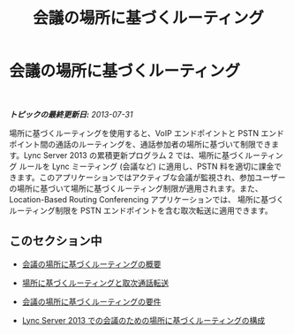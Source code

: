 ﻿---
title: 会議の場所に基づくルーティング
TOCTitle: 会議の場所に基づくルーティング
ms:assetid: e1acb1ba-0ed2-4abf-8a7b-1ca3049e95e3
ms:mtpsurl: https://technet.microsoft.com/ja-jp/library/Dn362849(v=OCS.15)
ms:contentKeyID: 56270149
ms.date: 05/19/2016
mtps_version: v=OCS.15
ms.translationtype: HT
---

# 会議の場所に基づくルーティング

 

_**トピックの最終更新日:** 2013-07-31_

場所に基づくルーティングを使用すると、VoIP エンドポイントと PSTN エンドポイント間の通話のルーティングを、通話参加者の場所に基づいて制限できます。Lync Server 2013 の累積更新プログラム 2 では、場所に基づくルーティング ルールを Lync ミーティング (会議など) に適用し、PSTN 料を適切に課金できます。このアプリケーションではアクティブな会議が監視され、参加ユーザーの場所に基づいて場所に基づくルーティング制限が適用されます。また、Location-Based Routing Conferencing アプリケーションでは、 場所に基づくルーティング制限を PSTN エンドポイントを含む取次転送に適用できます。

## このセクション中

  - [会議の場所に基づくルーティングの概要](lync-server-2013-overview-of-location-based-routing-for-conferencing.md)

  - [場所に基づくルーティングと取次通話転送](lync-server-2013-location-based-routing-and-consultative-call-transfers.md)

  - [会議の場所に基づくルーティングの要件](lync-server-2013-requirements-for-location-based-routing-for-conferencing.md)

  - [Lync Server 2013 での会議のための場所に基づくルーティングの構成](lync-server-2013-configuration-of-location-based-routing-for-conferencing.md)

